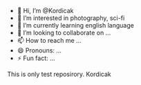 - 👋 Hi, I’m @Kordicak
- 👀 I’m interested in photography, sci-fi
- 🌱 I’m currently learning english language
- 💞️ I’m looking to collaborate on ...
- 📫 How to reach me ...
- 😄 Pronouns: ...
- ⚡ Fun fact: ...

<!---
Kordicak/Kordicak is a ✨ special ✨ repository because its `README.md` (this file) appears on your GitHub profile.
You can click the Preview link to take a look at your changes.
--->
This is only test reposirory.
Kordicak
